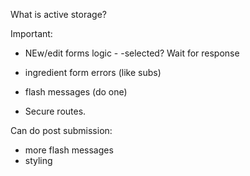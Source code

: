 What is active storage?

Important:

- NEw/edit forms logic - -selected?  Wait for response


- ingredient form errors (like subs)

- flash messages (do one)

- Secure routes.

Can do post submission:

- more flash messages
- styling
